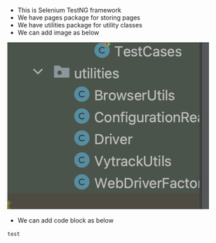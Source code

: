 - This is Selenium TestNG framework
- We have pages package for storing pages
- We have utilities package for utility classes
- We can add image as below

<img src="Screen Shot 2023-02-15 at 9.11.12 PM.png">

- We can add code block as below
```
test 
```